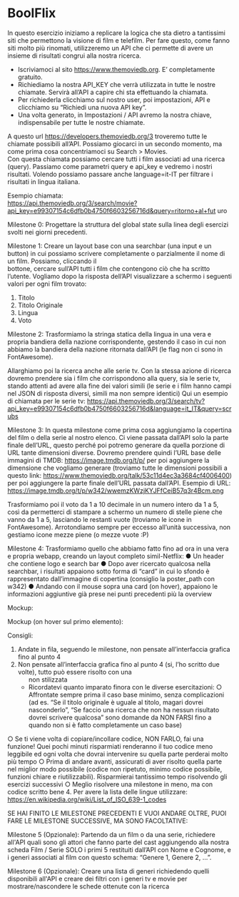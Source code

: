 # BoolFlix

In questo esercizio iniziamo a replicare la logica che sta dietro a tantissimi siti che
permettono la visione di film e telefilm.
Per fare questo, come fanno siti molto più rinomati, utilizzeremo un API che ci
permette di avere un insieme di risultati congrui alla nostra ricerca.

- Iscriviamoci al sito <https://www.themoviedb.org>. E’ completamente gratuito.  
- Richiediamo la nostra API_KEY che verrà utilizzata in tutte le nostre
chiamate. Servirà all’API a capire chi sta effettuando la chiamata.
- Per richiederla clicchiamo sul nostro user, poi impostazioni, API e clicchiamo
su “Richiedi una nuova API key”.
- Una volta generato, in Impostazioni / API avremo la nostra chiave,
indispensabile per tutte le nostre chiamate.

A questo url <https://developers.themoviedb.org/3> troveremo tutte le chiamate
possibili all’API. Possiamo giocarci in un secondo momento, ma come prima cosa
concentriamoci su Search > Movies.  
Con questa chiamata possiamo cercare tutti i film associati ad una ricerca (query).
Passiamo come parametri query e api_key e vedremo i nostri risultati. Volendo
possiamo passare anche language=it-IT per filtrare i risultati in lingua italiana.

Esempio chiamata:  
<https://api.themoviedb.org/3/search/movie?api_key=e99307154c6dfb0b4750f6603256716d&query=ritorno+al+fut>
uro

Milestone 0:
Progettare la struttura del global state sulla linea degli esercizi svolti nei giorni
precedenti.

Milestone 1:
Creare un layout base con una searchbar (una input e un button) in cui possiamo
scrivere completamente o parzialmente il nome di un film. Possiamo, cliccando il  
bottone, cercare sull’API tutti i film che contengono ciò che ha scritto l’utente.
Vogliamo dopo la risposta dell’API visualizzare a schermo i seguenti valori per ogni
film trovato:  

1. Titolo
2. Titolo Originale
3. Lingua
4. Voto

Milestone 2:
Trasformiamo la stringa statica della lingua in una vera e propria bandiera della
nazione corrispondente, gestendo il caso in cui non abbiamo la bandiera della
nazione ritornata dall’API (le flag non ci sono in FontAwesome).

Allarghiamo poi la ricerca anche alle serie tv. Con la stessa azione di ricerca
dovremo prendere sia i film che corrispondono alla query, sia le serie tv, stando
attenti ad avere alla fine dei valori simili (le serie e i film hanno campi nel JSON di
risposta diversi, simili ma non sempre identici)
Qui un esempio di chiamata per le serie tv:
<https://api.themoviedb.org/3/search/tv?api_key=e99307154c6dfb0b4750f6603256716d&language=it_IT&query=scrubs>

Milestone 3:
In questa milestone come prima cosa aggiungiamo la copertina del film o della serie
al nostro elenco. Ci viene passata dall’API solo la parte finale dell’URL, questo
perché poi potremo generare da quella porzione di URL tante dimensioni diverse.
Dovremo prendere quindi l’URL base delle immagini di TMDB:
<https://image.tmdb.org/t/p/> per poi aggiungere la dimensione che vogliamo generare
(troviamo tutte le dimensioni possibili a questo link:
<https://www.themoviedb.org/talk/53c11d4ec3a3684cf4006400>) per poi aggiungere la
parte finale dell’URL passata dall’API.
Esempio di URL:
<https://image.tmdb.org/t/p/w342/wwemzKWzjKYJFfCeiB57q3r4Bcm.png>

Trasformiamo poi il voto da 1 a 10 decimale in un numero intero da 1 a 5, così da
permetterci di stampare a schermo un numero di stelle piene che vanno da 1 a 5,
lasciando le restanti vuote (troviamo le icone in FontAwesome).
Arrotondiamo sempre per eccesso all’unità successiva, non gestiamo icone mezze
piene (o mezze vuote :P)

Milestone 4:
Trasformiamo quello che abbiamo fatto fino ad ora in una vera e propria webapp,
creando un layout completo simil-Netflix:
●  Un header che contiene logo e search bar
●  Dopo aver ricercato qualcosa nella searchbar, i risultati appaiono sotto forma
di “card” in cui lo sfondo è rappresentato dall’immagine di copertina (consiglio
la poster_path con w342)
●  Andando con il mouse sopra una card (on hover), appaiono le informazioni
aggiuntive già prese nei punti precedenti più la overview

Mockup:

Mockup (on hover sul primo elemento):

Consigli:

1. Andate in fila, seguendo le milestone, non pensate all’interfaccia grafica fino
al punto 4
2. Non pensate all’interfaccia grafica fino al punto 4 (si, l’ho scritto due volte),
tutto può essere risolto con una <ul> non stilizzata
3. Ricordatevi quanto imparato finora con le diverse esercitazioni:
○  Affrontate sempre prima il caso base minimo, senza complicazioni (ad
es. “Se il titolo originale è uguale al titolo, magari dovrei nasconderlo”,
“Se faccio una ricerca che non ha nessun risultato dovrei scrivere
qualcosa” sono domande da NON FARSI fino a quando non si è fatto
completamente un caso base)

○  Se ti viene volta di copiare/incollare codice, NON FARLO, fai una
funzione! Quei pochi minuti risparmiati renderanno il tuo codice meno
leggibile ed ogni volta che dovrai intervenire su quella parte perderai
molto più tempo
○  Prima di andare avanti, assicurati di aver risolto quella parte nel miglior
modo possibile (codice non ripetuto, minimo codice possibile, funzioni
chiare e riutilizzabili). Risparmierai tantissimo tempo risolvendo gli
esercizi successivi
○  Meglio risolvere una milestone in meno, ma con codice scritto bene
4.  Per avere la lista delle lingue utilizzare:
<https://en.wikipedia.org/wiki/List_of_ISO_639-1_codes>  

SE HAI FINITO LE MILESTONE PRECEDENTI E VUOI ANDARE OLTRE, PUOI
FARE LE MILESTONE SUCCESSIVE, MA SONO FACOLTATIVE:

Milestone 5 (Opzionale):
Partendo da un film o da una serie, richiedere all'API quali sono gli attori che fanno
parte del cast aggiungendo alla nostra scheda Film / Serie SOLO i primi 5 restituiti
dall’API con Nome e Cognome, e i generi associati al film con questo schema:
“Genere 1, Genere 2, ...”.

Milestone 6 (Opzionale):
Creare una lista di generi richiedendo quelli disponibili all'API e creare dei filtri con i
generi tv e movie per mostrare/nascondere le schede ottenute con la ricerca
